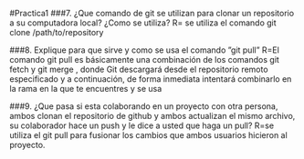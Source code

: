 #Practica1
###7. ¿Que comando de git se utilizan para clonar un repositorio a su computadora local? ¿Como se utiliza?
R= se utiliza el comando git clone /path/to/repository
 
###8. Explique para que sirve y como se usa el comando ”git pull”
R=El comando git pull es básicamente una combinación de los comandos git fetch y git merge , donde Git descargará desde el repositorio remoto especificado y a continuación, de forma inmediata intentará combinarlo en la rama en la que te encuentres y se usa

###9. ¿Que pasa si esta colaborando en un proyecto con otra persona, ambos clonan el repositorio de github y ambos actualizan el mismo archivo, su colaborador hace un push y le dice a usted que haga un pull?
R=se utiliza el git pull para fusionar los cambios que ambos usuarios hicieron al proyecto.